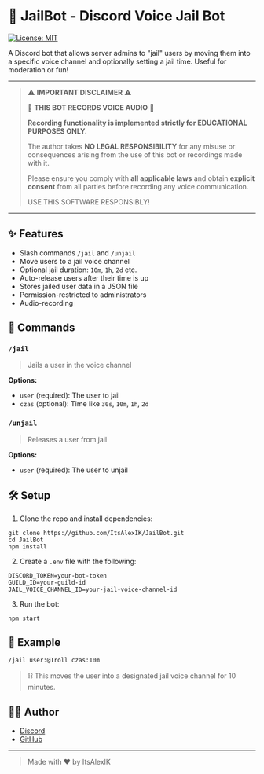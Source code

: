 # 🚓 JailBot - Discord Voice Jail Bot

[![License: MIT](https://img.shields.io/badge/License-MIT-yellow.svg)](LICENSE)

A Discord bot that allows server admins to "jail" users by moving them into a specific voice channel and optionally setting a jail time. Useful for moderation or fun!

---

> ⚠️ **IMPORTANT DISCLAIMER** ⚠️  
>  
> 🚨 **THIS BOT RECORDS VOICE AUDIO** 🚨  
>  
> **Recording functionality is implemented strictly for EDUCATIONAL PURPOSES ONLY.**  
>  
> The author takes **NO LEGAL RESPONSIBILITY** for any misuse or consequences arising from the use of this bot or recordings made with it.  
>  
> Please ensure you comply with **all applicable laws** and obtain **explicit consent** from all parties before recording any voice communication.  
>  
> USE THIS SOFTWARE RESPONSIBLY!

---

## ✨ Features

- Slash commands `/jail` and `/unjail`
- Move users to a jail voice channel
- Optional jail duration: `10m`, `1h`, `2d` etc.
- Auto-release users after their time is up
- Stores jailed user data in a JSON file
- Permission-restricted to administrators
- Audio-recording

## 🚀 Commands

### `/jail`

> Jails a user in the voice channel

**Options:**
- `user` (required): The user to jail
- `czas` (optional): Time like `30s`, `10m`, `1h`, `2d`

### `/unjail`

> Releases a user from jail

**Options:**
- `user` (required): The user to unjail

## 🛠️ Setup

1. Clone the repo and install dependencies:

```
git clone https://github.com/ItsAlexIK/JailBot.git
cd JailBot
npm install
```

2. Create a `.env` file with the following:

```
DISCORD_TOKEN=your-bot-token
GUILD_ID=your-guild-id
JAIL_VOICE_CHANNEL_ID=your-jail-voice-channel-id
```

3. Run the bot:

```
npm start
```

## 🧪 Example

```bash
/jail user:@Troll czas:10m
```

> ⛓️ This moves the user into a designated jail voice channel for 10 minutes.

## 🧑‍💻 Author

- [Discord](https://discord.com/users/551023598203043840)
- [GitHub](https://github.com/ItsAlexIK)

---

> Made with ❤️ by ItsAlexIK
